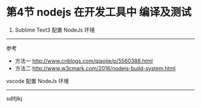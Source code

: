 # 第4节 nodejs 在开发工具中  编译及测试
1. Sublime Text3 配置 NodeJs 环境
___

参考
* 方法一
http://www.cnblogs.com/qiaojie/p/5560388.html
* 方法二
http://www.w3cmark.com/2016/nodejs-build-system.html

vscode  配置 NodeJs 环境
___

sdlfjlkj


